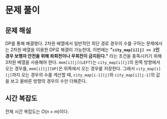 # 문제 풀이

## 문제 해설

DP를 통해 해결했다. 2차원 배열에서 일반적인 최단 경로 경우의 수를 구하는 문제에서는 2차원 배열을 이용한 DP로 해결이 가능한데, 이번에는 **"`city_map[i][j] == 2`인 경우 보행자 안전을 위해 좌회전이나 우회전이 금지된다."** 라는 조건을 충족시키기 위해 3차원 배열을 사용해야 한다. `mem[i][j][LEFT]`는 `city_map[i][j]`의 왼쪽 방향에서 오는 경우를, `mem[i][j][UP]`은 위쪽에서 오는 경우를 저장한다. 그래서 `city_map[i][j]`까지 오는 경우의 수를 계산할 때, `city_map[i-1][j]`와 `city_map[i][j-1]`의 값을 보고 올바른 방향의 경우의 수만 더해준다.

## 시간 복잡도

전체 시간 복잡도는 $O(n \times m)$이다.